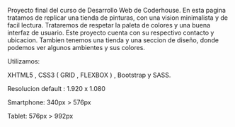 Proyecto final del curso de Desarrollo Web de Coderhouse. En esta pagina tratamos de replicar una tienda de pinturas, con una vision minimalista y de facil lectura. Trataremos de respetar la paleta de colores y una buena interfaz de usuario. Este proyecto cuenta con su respectivo contacto y ubicacion. Tambien tenemos una tienda y una seccion de diseño, donde podemos ver algunos ambientes y sus colores.
  
  Utilizamos:
  
  XHTML5 , CSS3 ( GRID , FLEXBOX ) , Bootstrap y SASS.
  
  Resolucion default : 1.920 x 1.080
  
  Smartphone: 340px > 576px
  
  Tablet: 576px > 992px
  
  
